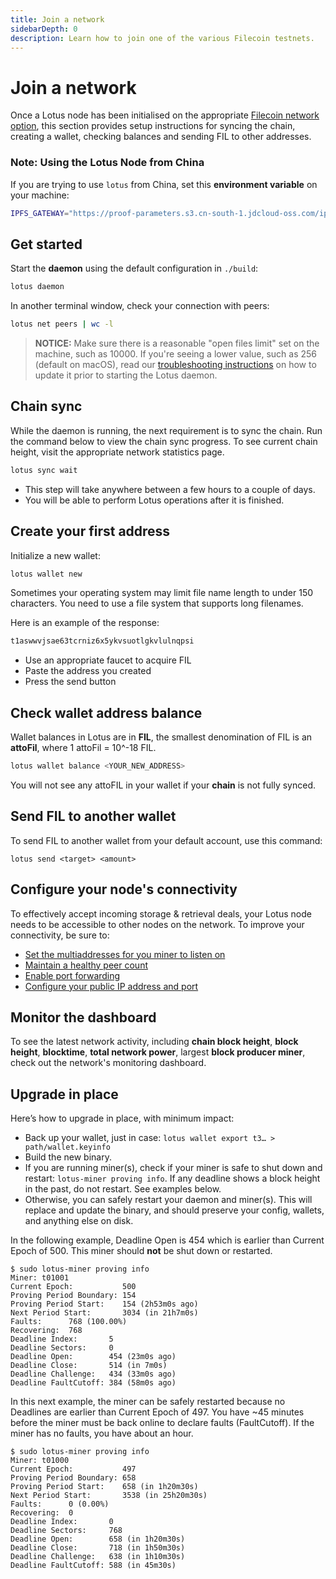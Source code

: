 ```yaml
---
title: Join a network
sidebarDepth: 0
description: Learn how to join one of the various Filecoin testnets.
---
```


# Join a network

Once a Lotus node has been initialised on the appropriate [Filecoin network option](https://docs.filecoin.io/how-to/networks/), this section provides setup instructions for syncing the chain, creating a wallet, checking balances and sending FIL to other addresses.

### Note: Using the Lotus Node from China

If you are trying to use `lotus` from China, set this **environment variable** on your machine:

```sh
IPFS_GATEWAY="https://proof-parameters.s3.cn-south-1.jdcloud-oss.com/ipfs/"
```

## Get started

Start the **daemon** using the default configuration in `./build`:

```sh
lotus daemon
```

In another terminal window, check your connection with peers:

```sh
lotus net peers | wc -l
```

> **NOTICE:** Make sure there is a reasonable "open files limit" set on the machine, such as 10000. If you're seeing a lower value, such as 256 (default on macOS), read our [troubleshooting instructions](https://docs.filecoin.io/mine/mining-troubleshooting/) on how to update it prior to starting the Lotus daemon.

## Chain sync

While the daemon is running, the next requirement is to sync the chain. Run the command below to view the chain sync progress. To see current chain height, visit the appropriate network statistics page.

```sh
lotus sync wait
```

- This step will take anywhere between a few hours to a couple of days.
- You will be able to perform Lotus operations after it is finished.

## Create your first address

Initialize a new wallet:

```sh
lotus wallet new
```

Sometimes your operating system may limit file name length to under 150 characters. You need to use a file system that supports long filenames.

Here is an example of the response:

```sh
t1aswwvjsae63tcrniz6x5ykvsuotlgkvlulnqpsi
```

- Use an appropriate faucet to acquire FIL
- Paste the address you created
- Press the send button

## Check wallet address balance

Wallet balances in Lotus are in **FIL**, the smallest denomination of FIL is an **attoFil**, where 1 attoFil = 10^-18 FIL.

```sh
lotus wallet balance <YOUR_NEW_ADDRESS>
```

You will not see any attoFIL in your wallet if your **chain** is not fully synced.

## Send FIL to another wallet

To send FIL to another wallet from your default account, use this command:

```
lotus send <target> <amount>
```

## Configure your node's connectivity

To effectively accept incoming storage & retrieval deals, your Lotus node needs to be accessible to other nodes on the network. To improve your connectivity, be sure to:

- [Set the multiaddresses for you miner to listen on](https://docs.filecoin.io/mine/connectivity/#setting-multiaddresses)
- [Maintain a healthy peer count](https://docs.filecoin.io/mine/connectivity/#checking-peer-count)
- [Enable port forwarding](https://docs.filecoin.io/mine/connectivity/#port-forwarding)
- [Configure your public IP address and port](https://docs.filecoin.io/mine/connectivity/#setting-a-public-ip-address)

## Monitor the dashboard

To see the latest network activity, including **chain block height**, **block height**, **blocktime**, **total network power**, largest **block producer miner**, check out the network's monitoring dashboard.

## Upgrade in place

Here’s how to upgrade in place, with minimum impact:

- Back up your wallet, just in case: `lotus wallet export t3… > path/wallet.keyinfo`
- Build the new binary.
- If you are running miner(s), check if your miner is safe to shut down and restart: `lotus-miner proving info`. If any deadline shows a block height in the past, do not restart. See examples below.
- Otherwise, you can safely restart your daemon and miner(s). This will replace and update the binary, and should preserve your config, wallets, and anything else on disk.

In the following example, Deadline Open is 454 which is earlier than Current Epoch of 500. This miner should **not** be shut down or restarted.

```
$ sudo lotus-miner proving info
Miner: t01001
Current Epoch:           500
Proving Period Boundary: 154
Proving Period Start:    154 (2h53m0s ago)
Next Period Start:       3034 (in 21h7m0s)
Faults:      768 (100.00%)
Recovering:  768
Deadline Index:       5
Deadline Sectors:     0
Deadline Open:        454 (23m0s ago)
Deadline Close:       514 (in 7m0s)
Deadline Challenge:   434 (33m0s ago)
Deadline FaultCutoff: 384 (58m0s ago)
```

In this next example, the miner can be safely restarted because no Deadlines are earlier than Current Epoch of 497. You have ~45 minutes before the miner must be back online to declare faults (FaultCutoff). If the miner has no faults, you have about an hour.

```
$ sudo lotus-miner proving info
Miner: t01000
Current Epoch:           497
Proving Period Boundary: 658
Proving Period Start:    658 (in 1h20m30s)
Next Period Start:       3538 (in 25h20m30s)
Faults:      0 (0.00%)
Recovering:  0
Deadline Index:       0
Deadline Sectors:     768
Deadline Open:        658 (in 1h20m30s)
Deadline Close:       718 (in 1h50m30s)
Deadline Challenge:   638 (in 1h10m30s)
Deadline FaultCutoff: 588 (in 45m30s)
```
